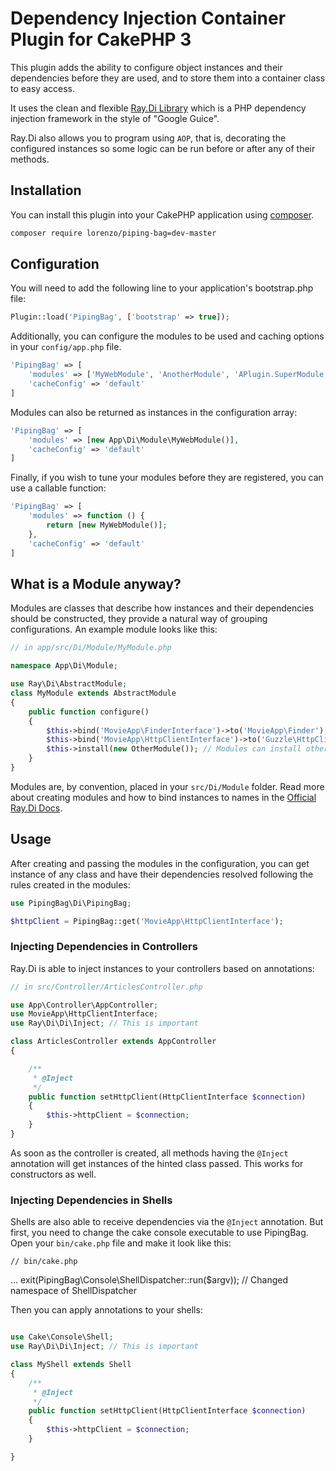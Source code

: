 # Dependency Injection Container Plugin for CakePHP 3

This plugin adds the ability to configure object instances and their dependencies before they are used,
and to store them into a container class to easy access.

It uses the clean and flexible [Ray.Di Library](https://github.com/koriym/Ray.Di) which is a PHP dependency
injection framework in the style of "Google Guice".

Ray.Di also allows you to program using `AOP`, that is, decorating the configured instances so some logic
can be run before or after any of their methods.

## Installation

You can install this plugin into your CakePHP application using
[composer](http://getcomposer.org).

```bash
composer require lorenzo/piping-bag=dev-master
```

## Configuration

You will need to add the following line to your application's bootstrap.php file:

```php
Plugin::load('PipingBag', ['bootstrap' => true]);
```

Additionally, you can configure the modules to be used and caching options in your `config/app.php` file.

```php
'PipingBag' => [
	'modules' => ['MyWebModule', 'AnotherModule', 'APlugin.SuperModule'],
	'cacheConfig' => 'default'
]
```

Modules can also be returned as instances in the configuration array:

```php
'PipingBag' => [
	'modules' => [new App\Di\Module\MyWebModule()],
	'cacheConfig' => 'default'
]
```

Finally, if you wish to tune your modules before they are registered, you can use a callable function:

```php
'PipingBag' => [
	'modules' => function () {
		return [new MyWebModule()];
	},
	'cacheConfig' => 'default'
]
```

## What is a Module anyway?

Modules are classes that describe how instances and their dependencies should be constructed, they provide a
natural way of grouping configurations. An example module looks like this:

```php
// in app/src/Di/Module/MyModule.php

namespace App\Di\Module;

use Ray\Di\AbstractModule;
class MyModule extends AbstractModule
{
    public function configure()
    {
        $this->bind('MovieApp\FinderInterface')->to('MovieApp\Finder');
		$this->bind('MovieApp\HttpClientInterface')->to('Guzzle\HttpClient');
		$this->install(new OtherModule()); // Modules can install other modules
    }
}
```

Modules are, by convention, placed in your `src/Di/Module` folder. Read more about creating modules and
how to bind instances to names in the [Official Ray.Di Docs](https://github.com/koriym/Ray.Di/tree/develop#getting-stated).

## Usage

After creating and passing the modules in the configuration, you can get instance of any class and have their dependencies
resolved following the rules created in the modules:

```php
use PipingBag\Di\PipingBag;

$httpClient = PipingBag::get('MovieApp\HttpClientInterface');
```

### Injecting Dependencies in Controllers

Ray.Di is able to inject instances to your controllers based on annotations:

```php
// in src/Controller/ArticlesController.php

use App\Controller\AppController;
use MovieApp\HttpClientInterface;
use Ray\Di\Di\Inject; // This is important

class ArticlesController extends AppController
{

    /**
     * @Inject
     */
    public function setHttpClient(HttpClientInterface $connection)
    {
        $this->httpClient = $connection;
    }
}
```

As soon as the controller is created, all methods having the `@Inject` annotation will get
instances of the hinted class passed. This works for constructors as well.

### Injecting Dependencies in Shells

Shells are also able to receive dependencies via the `@Inject` annotation. But first, you need
to change the cake console executable to use PipingBag. Open your `bin/cake.php` file and make
it look like this:

    // bin/cake.php
   ...
   exit(PipingBag\Console\ShellDispatcher::run($argv)); // Changed namespace of ShellDispatcher

Then you can apply annotations to your shells:

```php

use Cake\Console\Shell;
use Ray\Di\Di\Inject; // This is important

class MyShell extends Shell
{
    /**
     * @Inject
     */
    public function setHttpClient(HttpClientInterface $connection)
    {
        $this->httpClient = $connection;
    }

}
```
